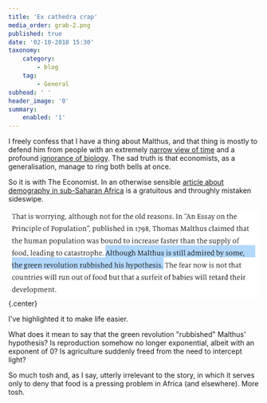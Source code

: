 ```yaml
---
title: 'Ex cathedra crap'
media_order: grab-2.png
published: true
date: '02-10-2018 15:30'
taxonomy:
    category:
        - blog
    tag:
        - General
subhead: ' '
header_image: '0'
summary:
    enabled: '1'
---
```


I freely confess that I have a thing about Malthus, and that thing is mostly to defend him from people with an extremely [narrow view of time](https://www.jeremycherfas.net/blog/like-fishwives-we-are-arguing-from-different-premises) and a profound [ignorance of biology](https://www.jeremycherfas.net/blog/picking-nits-is-part-of-the-good-life). The sad truth is that economists, as a generalisation, manage to ring both bells at once.

So it is with The Economist. In an otherwise sensible [article about demography in sub-Saharan Africa](https://www.economist.com/middle-east-and-africa/2018/09/22/africas-high-birth-rate-is-keeping-the-continent-poor) is a gratuitous and throughly mistaken sideswipe.

![](grab-2.png){.center} 

I've highlighted it to make life easier.

What does it mean to say that the green revolution "rubbished" Malthus' hypothesis? Is reproduction somehow no longer exponential, albeit with an exponent of 0? Is agriculture suddenly freed from the need to intercept light? 

So much tosh and, as I say, utterly irrelevant to the story, in which it serves only to deny that food is a pressing problem in Africa (and elsewhere). More tosh.
